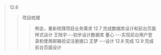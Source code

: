>12.6
>>项目梳理
>>>例会，重新梳理项目业务需求
>12.7
>>完成数据库设计和前台页面样式设计
>>>王陆宇---初步设计数据库
>>> 董心 ---实现前台用户登录和使用邮箱验证注册接口
>>> 王梦 ---设计
>12.8
>>完成
>12.9
>>完成前台页面设计
